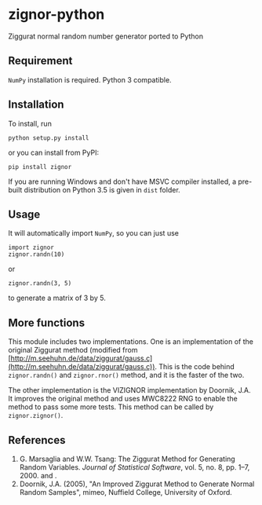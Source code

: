 # zignor-python
Ziggurat normal random number generator ported to Python

## Requirement

`NumPy` installation is required. Python 3 compatible.

## Installation

To install, run 

`python setup.py install`

or you can install from PyPI:

`pip install zignor`

If you are running Windows and don't have MSVC compiler installed, a pre-built distribution on Python 3.5 is given in `dist` folder.

## Usage

It will automatically import `NumPy`, so you can just use

```
import zignor
zignor.randn(10)
```
or
```
zignor.randn(3, 5)
```

to generate a matrix of 3 by 5.

## More functions

This module includes two implementations. One is an implementation of the original Ziggurat method (modified from [http://m.seehuhn.de/data/ziggurat/gauss.c](http://m.seehuhn.de/data/ziggurat/gauss.c)). This is the code behind `zignor.randn()` and `zignor.rnor()` method, and it is the faster of the two.

The other implementation is the VIZIGNOR implementation by Doornik, J.A. It improves the original method and uses MWC8222 RNG to enable the method to pass some more tests. This method can be called by `zignor.zignor()`.

## References
1. G. Marsaglia and W.W. Tsang: The Ziggurat Method for Generating Random Variables. *Journal of Statistical Software*, vol. 5, no. 8, pp. 1–7, 2000. and .
2. Doornik, J.A. (2005), "An Improved Ziggurat Method to Generate Normal Random Samples", mimeo, Nuffield College, University of Oxford.



